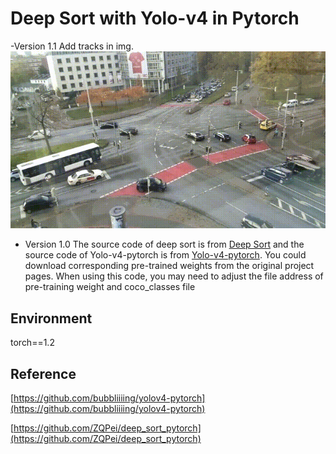 # Deep Sort with Yolo-v4 in Pytorch

-Version 1.1
Add tracks in img.
![results](./result.gif)
- Version 1.0
The source code of deep sort is from [Deep Sort](https://github.com/ZQPei/deep_sort_pytorch) and the source code of Yolo-v4-pytorch is from [Yolo-v4-pytorch](https://github.com/bubbliiiing/yolov4-pytorch). You could download corresponding pre-trained weights from the original project pages. 
When using this code, you may need to adjust the file address of pre-training weight and coco_classes file

## Environment

torch==1.2

## Reference

[https://github.com/bubbliiiing/yolov4-pytorch](https://github.com/bubbliiiing/yolov4-pytorch)

[https://github.com/ZQPei/deep_sort_pytorch](https://github.com/ZQPei/deep_sort_pytorch)

